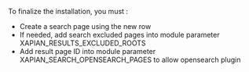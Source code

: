 To finalize the installation, you must :

- Create a search page using the new row
- If needed, add search excluded pages into module parameter XAPIAN_RESULTS_EXCLUDED_ROOTS
- Add result page ID into module parameter XAPIAN_SEARCH_OPENSEARCH_PAGES to allow opensearch plugin